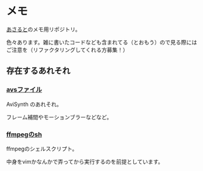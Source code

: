 # メモ

[あさると](https://twitter.com/SzlyNe_)のメモ用リポジトリ。

色々あります。雑に書いたコードなども含まれてる（とおもう）ので見る際にはご注意を（リファクタリングしてくれる方募集！）

## 存在するあれそれ

### [avsファイル](./avs)

AviSynth のあれそれ。

フレーム補間やモーションブラーなどなど。

### [ffmpegのsh](./ffmpeg)

ffmpegのシェルスクリプト。

中身をvimかなんかで弄ってから実行するのを前提としています。
